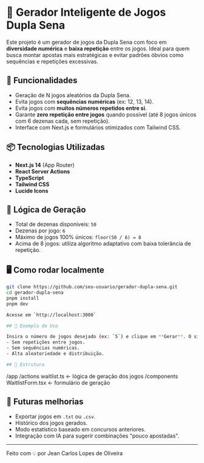 # 🎲 Gerador Inteligente de Jogos Dupla Sena

Este projeto é um gerador de jogos da Dupla Sena com foco em **diversidade numérica** e **baixa repetição** entre os jogos. Ideal para quem busca montar apostas mais estratégicas e evitar padrões óbvios como sequências e repetições excessivas.

## 🚀 Funcionalidades

- Geração de N jogos aleatórios da Dupla Sena.
- Evita jogos com **sequências numéricas** (ex: 12, 13, 14).
- Evita jogos com **muitos números repetidos entre si**.
- Garante **zero repetição entre jogos** quando possível (até 8 jogos únicos com 6 dezenas cada, sem repetição).
- Interface com Next.js e formulários otimizados com Tailwind CSS.

## 📦 Tecnologias Utilizadas

- **Next.js 14** (App Router)
- **React Server Actions**
- **TypeScript**
- **Tailwind CSS**
- **Lucide Icons**

## 🧠 Lógica de Geração

- Total de dezenas disponíveis: `50`
- Dezenas por jogo: `6`
- Máximo de jogos 100% únicos: `floor(50 / 6) = 8`
- Acima de 8 jogos: utiliza algoritmo adaptativo com baixa tolerância de repetição.

## 🖥️ Como rodar localmente

```bash
git clone https://github.com/seu-usuario/gerador-dupla-sena.git
cd gerador-dupla-sena
pnpm install
pnpm dev

Acesse em `http://localhost:3000`

## 📝 Exemplo de Uso

Insira o número de jogos desejado (ex: `5`) e clique em **Gerar**. O sistema retornará jogos otimizados com:
- Sem repetições entre jogos.
- Sem sequências numéricas.
- Alta aleatoriedade e distribuição.

## 📂 Estrutura

```

/app
/actions
waitlist.ts ← lógica de geração dos jogos
/components
WaitlistForm.tsx ← formulário de geração

## 🤖 Futuras melhorias

- Exportar jogos em `.txt` ou `.csv`.
- Histórico dos jogos gerados.
- Modo estatístico baseado em concursos anteriores.
- Integração com IA para sugerir combinações "pouco apostadas".

---

Feito com 💡 por Jean Carlos Lopes de Oliveira
